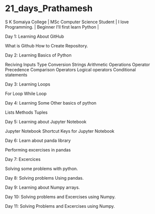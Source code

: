 # 21_days_Prathamesh
S K Somaiya College |
MSc Computer Science Student |
I love Programming. |
Beginner I'll first learn Python |

Day 1: Learning About GitHub

What is Github
How to Create Repository.


Day 2: Learning Basics of Python 

Reciving Inputs 
Type Conversion
Strings
Arithmetic Operations
Operator Precedence
Comparison Operators
Logical operators
Conditional statements

Day 3: Learning Loops 

For Loop
While Loop

Day 4: Learning Some Other basics of python

Lists
Methods
Tuples

Day 5: Learning about Jupyter Notebook

Jupyter Notebook
Shortcut Keys for Jupyter Notebook

Day 6: Learn about panda library

Performing excercises in pandas

Day 7: Excercices

Solving some problems with python.

Day 8: Solving problems Using pandas.

Day 9: Learning about Numpy arrays.

Day 10: Solving problems and Excercises using Numpy.

Day 11: Solving Problems and Excercises using Numpy.
